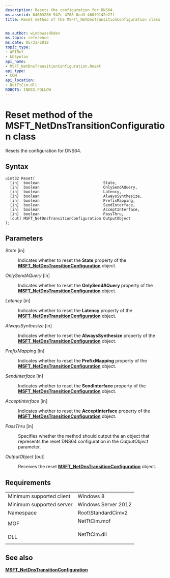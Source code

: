 ```yaml
---
description: Resets the configuration for DNS64.
ms.assetid: 04603286-947c-4708-8cd3-468f9142e27f
title: Reset method of the MSFT\_NetDnsTransitionConfiguration class


ms.author: windowssdkdev
ms.topic: reference
ms.date: 05/31/2018
topic_type: 
- APIRef
- kbSyntax
api_name: 
- MSFT_NetDnsTransitionConfiguration.Reset
api_type: 
- COM
api_location: 
- NetTtCim.dll
ROBOTS: INDEX,FOLLOW
---
```


# Reset method of the MSFT\_NetDnsTransitionConfiguration class

Resets the configuration for DNS64.

## Syntax


```mof
uint32 Reset(
  [in]  boolean                            State,
  [in]  boolean                            OnlySendAQuery,
  [in]  boolean                            Latency,
  [in]  boolean                            AlwaysSynthesize,
  [in]  boolean                            PrefixMapping,
  [in]  boolean                            SendInterface,
  [in]  boolean                            AcceptInterface,
  [in]  boolean                            PassThru,
  [out] MSFT_NetDnsTransitionConfiguration OutputObject
);
```



## Parameters

<dl> <dt>

*State* \[in\]
</dt> <dd>

Indicates whether to reset the **State** property of the [**MSFT\_NetDnsTransitionConfiguration**](msft-netdnstransitionconfiguration.md) object.

</dd> <dt>

*OnlySendAQuery* \[in\]
</dt> <dd>

Indicates whether to reset the **OnlySendAQuery** property of the [**MSFT\_NetDnsTransitionConfiguration**](msft-netdnstransitionconfiguration.md) object.

</dd> <dt>

*Latency* \[in\]
</dt> <dd>

Indicates whether to reset the **Latency** property of the [**MSFT\_NetDnsTransitionConfiguration**](msft-netdnstransitionconfiguration.md) object.

</dd> <dt>

*AlwaysSynthesize* \[in\]
</dt> <dd>

Indicates whether to reset the **AlwaysSynthesize** property of the [**MSFT\_NetDnsTransitionConfiguration**](msft-netdnstransitionconfiguration.md) object.

</dd> <dt>

*PrefixMapping* \[in\]
</dt> <dd>

Indicates whether to reset the **PrefixMapping** property of the [**MSFT\_NetDnsTransitionConfiguration**](msft-netdnstransitionconfiguration.md) object.

</dd> <dt>

*SendInterface* \[in\]
</dt> <dd>

Indicates whether to reset the **SendInterface** property of the [**MSFT\_NetDnsTransitionConfiguration**](msft-netdnstransitionconfiguration.md) object.

</dd> <dt>

*AcceptInterface* \[in\]
</dt> <dd>

Indicates whether to reset the **AcceptInterface** property of the [**MSFT\_NetDnsTransitionConfiguration**](msft-netdnstransitionconfiguration.md) object.

</dd> <dt>

*PassThru* \[in\]
</dt> <dd>

Specifies whether the method should output the an object that represents the reset DNS64 configuration in the *OutputObject* parameter.

</dd> <dt>

*OutputObject* \[out\]
</dt> <dd>

Receives the reset [**MSFT\_NetDnsTransitionConfiguration**](msft-netdnstransitionconfiguration.md) object.

</dd> </dl>

## Requirements



|                                     |                                                                                         |
|-------------------------------------|-----------------------------------------------------------------------------------------|
| Minimum supported client<br/> | Windows 8<br/>                                                                    |
| Minimum supported server<br/> | Windows Server 2012<br/>                                                          |
| Namespace<br/>                | Root\\StandardCimv2<br/>                                                          |
| MOF<br/>                      | <dl> <dt>NetTtCim.mof</dt> </dl> |
| DLL<br/>                      | <dl> <dt>NetTtCim.dll</dt> </dl> |



## See also

<dl> <dt>

[**MSFT\_NetDnsTransitionConfiguration**](msft-netdnstransitionconfiguration.md)
</dt> </dl>

 

 




